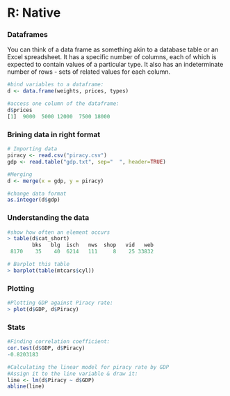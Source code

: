 # R: Native



### Dataframes

You can think of a data frame as something akin to a database table or an Excel spreadsheet. It has a specific number of columns, each of which is expected to contain values of a particular type. It also has an indeterminate number of rows - sets of related values for each column.

```R
#bind variables to a dataframe:
d <- data.frame(weights, prices, types)

#access one column of the dataframe:
d$prices
[1]  9000  5000 12000  7500 18000
```



### Brining data in right format
```R
# Importing data
piracy <- read.csv("piracy.csv")
gdp <- read.table("gdp.txt", sep="  ", header=TRUE)

#Merging
d <- merge(x = gdp, y = piracy)

#change data format
as.integer(d$gdp)
```

### Understanding the data
```r
#show how often an element occurs
> table(d$cat_short)
        bks   blg  isch   nws  shop   vid   web
 8170    35    40  6214   111     8    25 33832

# Barplot this table
> barplot(table(mtcars$cyl))

```

### Plotting

```R
#Plotting GDP against Piracy rate:
> plot(d$GDP, d$Piracy)
```


### Stats

```R
#Finding correlation coefficient:
cor.test(d$GDP, d$Piracy)
-0.8203183

#Calculating the linear model for piracy rate by GDP
#Assign it to the line variable & draw it:
line <- lm(d$Piracy ~ d$GDP)
abline(line)
```
